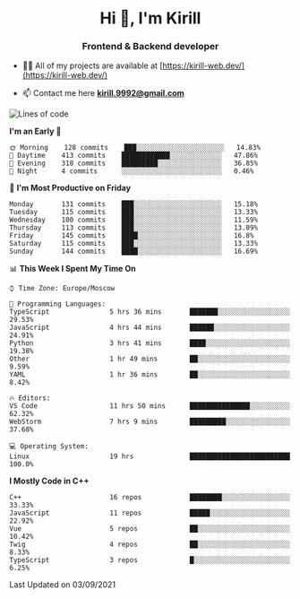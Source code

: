 <h1 align="center">Hi 👋, I'm Kirill</h1>
<h3 align="center">Frontend & Backend developer</h3>

- 👨‍💻 All of my projects are available at [https://kirill-web.dev/](https://kirill-web.dev/)

- 📫 Contact me here **kirill.9992@gmail.com**











<!--START_SECTION:waka-->
![Lines of code](https://img.shields.io/badge/From%20Hello%20World%20I%27ve%20Written-165138%20lines%20of%20code-blue)

**I'm an Early 🐤** 

```text
🌞 Morning    128 commits    ███░░░░░░░░░░░░░░░░░░░░░░   14.83% 
🌆 Daytime    413 commits    ████████████░░░░░░░░░░░░░   47.86% 
🌃 Evening    318 commits    █████████░░░░░░░░░░░░░░░░   36.85% 
🌙 Night      4 commits      ░░░░░░░░░░░░░░░░░░░░░░░░░   0.46%

```
📅 **I'm Most Productive on Friday** 

```text
Monday       131 commits    ███░░░░░░░░░░░░░░░░░░░░░░   15.18% 
Tuesday      115 commits    ███░░░░░░░░░░░░░░░░░░░░░░   13.33% 
Wednesday    100 commits    ███░░░░░░░░░░░░░░░░░░░░░░   11.59% 
Thursday     113 commits    ███░░░░░░░░░░░░░░░░░░░░░░   13.09% 
Friday       145 commits    ████░░░░░░░░░░░░░░░░░░░░░   16.8% 
Saturday     115 commits    ███░░░░░░░░░░░░░░░░░░░░░░   13.33% 
Sunday       144 commits    ████░░░░░░░░░░░░░░░░░░░░░   16.69%

```


📊 **This Week I Spent My Time On** 

```text
⌚︎ Time Zone: Europe/Moscow

💬 Programming Languages: 
TypeScript               5 hrs 36 mins       ███████░░░░░░░░░░░░░░░░░░   29.53% 
JavaScript               4 hrs 44 mins       ██████░░░░░░░░░░░░░░░░░░░   24.91% 
Python                   3 hrs 41 mins       ████░░░░░░░░░░░░░░░░░░░░░   19.38% 
Other                    1 hr 49 mins        ██░░░░░░░░░░░░░░░░░░░░░░░   9.59% 
YAML                     1 hr 36 mins        ██░░░░░░░░░░░░░░░░░░░░░░░   8.42%

🔥 Editors: 
VS Code                  11 hrs 50 mins      ███████████████░░░░░░░░░░   62.32% 
WebStorm                 7 hrs 9 mins        █████████░░░░░░░░░░░░░░░░   37.68%

💻 Operating System: 
Linux                    19 hrs              █████████████████████████   100.0%

```

**I Mostly Code in C++** 

```text
C++                      16 repos            ████████░░░░░░░░░░░░░░░░░   33.33% 
JavaScript               11 repos            █████░░░░░░░░░░░░░░░░░░░░   22.92% 
Vue                      5 repos             ██░░░░░░░░░░░░░░░░░░░░░░░   10.42% 
Twig                     4 repos             ██░░░░░░░░░░░░░░░░░░░░░░░   8.33% 
TypeScript               3 repos             █░░░░░░░░░░░░░░░░░░░░░░░░   6.25%

```



 Last Updated on 03/09/2021
<!--END_SECTION:waka-->
